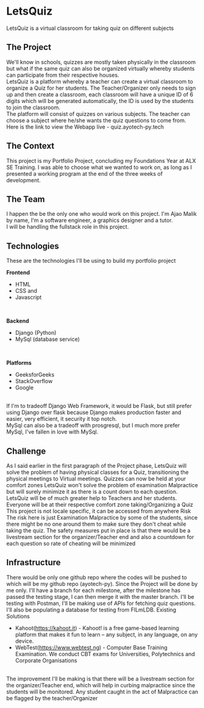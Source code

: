 # LetsQuiz

LetsQuiz is a virtual classroom for taking quiz on different subjects

## The Project

We'll know in schools, quizzes are mostly taken physically in the classroom but what if the same quiz can also be organized virtually whereby students can participate from their respective houses.
<br>
LetsQuiz is a platform whereby a teacher can create a virtual classroom to organize a Quiz for her students. The Teacher/Organizer only needs to sign up and then create a classroom, each classroom will have a unique ID of 6 digits which will be generated automatically, the ID is used by the students to join the classroom.
<br>
The platform will consist of quizzes on various subjects. The teacher can choose a subject where he/she wants the quiz questions to come from.
<br>
Here is the link to view the Webapp live - quiz.ayotech-py.tech

## The Context

This project is my Portfolio Project, concluding my Foundations Year at ALX SE Training. I was able to choose what we wanted to work on, as long as I presented a working program at the end of the three weeks of development.

## The Team

I happen the be the only one who would work on this project. I'm Ajao Malik by name, I'm a software engineer, a graphics designer and a tutor.
<br>
I will be handling the fullstack role in this project.

## Technologies

These are the technologies I'll be using to build my portfolio project

**Frontend**
- HTML
- CSS and
- Javascript
<br>

**Backend**
- Django (Python)
- MySql (database service)
<br>

**Platforms**
- GeeksforGeeks
- StackOverflow
- Google
<br>
If I'm to tradeoff Django Web Framework, it would be Flask, but still prefer using Django over flask because Django makes production faster and easier, very efficient, it security it top notch.
<br>
MySql can also be a tradeoff with prosgresql, but I much more prefer MySql, I've fallen in love with MySql.

## Challenge

As I said earlier in the first paragraph of the Project phase, LetsQuiz will solve the problem of having physical classes for a Quiz, transitioning the physical meetings to Virtual meetings. Quizzes can now be held at your comfort zones
LetsQuiz won't solve the problem of examination Malpractice but will surely minimize it as there is a count down to each question.
<br>
LetsQuiz will be of much greater help to Teachers and her students. Everyone will be at their respective comfort zone taking/Organizing a Quiz
This project is not locale specific, it can be accessed from anywhere
Risk
<br>
The risk here is just Examination Malpractice by some of the students, since there might be no one around them to make sure they don't cheat while taking the quiz. The safety measures put in place is that there would be a livestream section for the organizer/Teacher end and also a countdown for each question so rate of cheating will be minimized

## Infrastructure

There would be only one github repo where the codes will be pushed to which will be my github repo (ayotech-py). Since the Project will be done by me only. I'll have a branch for each milestone, after the milestone has passed the testing stage, I can then merge it with the master branch. I'll be testing with Postman, I'll be making use of APIs for fetching quiz questions. I'll also be populating a database for testing from FILmLDB.
Existing Solutions

- Kahoot(https://kahoot.it) - Kahoot! is a free game-based learning platform that makes it fun to learn – any subject, in any language, on any device.
- WebTest(https://www.webtest.ng) - Computer Base Training Examination. We conduct CBT exams for Universities, Polytechnics and Corporate Organisations
<br>
The improvement I'll be making is that there will be a livestream section for the organizer/Teacher end, which will help in curbing malpractice since the students will be monitored. Any student caught in the act of Malpractice can be flagged by the teacher/Organizer
